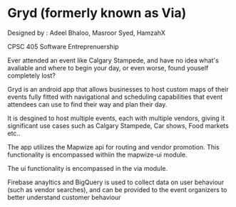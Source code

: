 # Gryd (formerly known as Via)
Designed by : Adeel Bhaloo, Masroor Syed, HamzahX 

CPSC 405 Software Entreprenuership 

Ever attended an event like Calgary Stampede, and have no idea what's avaliable and where to begin your day, or even worse, found youself completely lost? 

Gryd is an android app that allows businesses to host custom maps of their events fully fitted with navigational and scheduling capabilities that event attendees can use to find their way and plan their day.    

It is desgined to host multiple events, each with multiple vendors, giving it significant use cases such as Calgary Stampede, Car shows, Food markets etc..

The app utilizes the Mapwize api for routing and vendor promotion. This functionality is encompassed withiin the mapwize-ui module.

The ui functionality is encompassed in the via module. 

Firebase anayltics and BigQuery is used to collect data on user behaviour (such as vendor searches), and can be provided to the event organizers to better understand customer behaviour 
